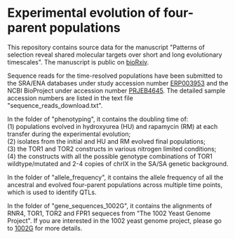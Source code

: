 # Experimental evolution of four-parent populations

This repository contains source data for the manuscript "Patterns of selection reveal shared molecular targets over short and long evolutionary timescales". The manuscript is public on [bioRxiv](https://www.biorxiv.org/content/early/2017/12/06/229419).

Sequence reads for the time-resolved populations have been submitted to the SRA/ENA databases under study accession number [ERP003953](https://www.ebi.ac.uk/ena/data/view/PRJEB4645) and the NCBI BioProject under accession number [PRJEB4645](https://www.ncbi.nlm.nih.gov/bioproject/?term=PRJEB4645). The detailed sample accession numbers are listed in the text file "sequence_reads_download.txt".

In the folder of "phenotyping", it contains the doubling time of:  
(1) populations evolved in hydroxyurea (HU) and rapamycin (RM) at each transfer during the experimental evolution;  
(2) isolates from the initial and HU and RM evolved final populations;  
(3) the TOR1 and TOR2 constructs in various nitrogen limited conditions;  
(4) the constructs with all the possible genotype combinations of TOR1 wildtype/mutated and 2-4 copies of chrIX in the SA/SA genetic background.

In the folder of "allele_frequency", it contains the allele frequency of all the ancestral and evolved four-parent populations across multiple time points, which is used to identify QTLs.

In the folder of "gene_sequences_1002G", it contains the alignments of RNR4, TOR1, TOR2 and FPR1 sequeces from "The 1002 Yeast Genome Project". If you are interested in the 1002 yeast genome project, please go to [1002G](http://1002genomes.u-strasbg.fr/) for more details.
